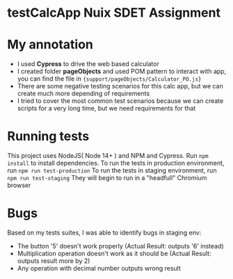 # testCalcApp Nuix SDET Assignment
# My annotation
- I used **Cypress** to drive the web based calculator
- I created folder **pageObjects** and used POM pattern to interact with app, you can find the file in `{support/pageObjects/Calculator_PO.js}`
- There are some negative testing scenarios for this calc app, but we can create much more depending of requirements
- I  tried to cover the most common test scenarios because we can create scripts for a very long time, but we need requirements for that

# Running tests
This project uses NodeJS( Node 14+ ) and NPM and Cypress.
Run `npm install` to install dependencies.
To run the tests in production environment, run `npm run test-production` 
To run the tests in staging environment, run `npm run test-staging` 
They will begin to run in a "headfull" Chromium browser

# Bugs
Based on my tests suites, I was able to identify bugs in staging env:
- The button '5' doesn't work properly (Actual Result: outputs '6' instead)
- Multiplication operation doesn't work as it should be (Actual Result: outputs result more by 2)
- Any operation with decimal number outputs wrong result


